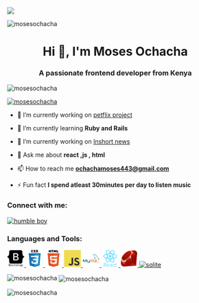 <img width="400px" heihgt="10px" align="center" src="https://e0.pxfuel.com/wallpapers/320/347/desktop-wallpaper-rog-design-computer-animated-for-pc-cool-pixel-art-pixel-art-gaming.jpg">
<p align="left"> <img src="https://komarev.com/ghpvc/?username=mosesochacha&label=Profile%20views&color=0e75b6&style=flat" alt="mosesochacha" /> </p>

<h1 align="center">Hi 👋, I'm Moses Ochacha</h1>
<h3 align="center">A passionate frontend developer from Kenya</h3>

<p align="left"> <img src="https://komarev.com/ghpvc/?username=mosesochacha&label=Profile%20views&color=0e75b6&style=flat" alt="mosesochacha" /> </p>

<p align="left"> <a href="https://github.com/ryo-ma/github-profile-trophy"><img src="https://github-profile-trophy.vercel.app/?username=mosesochacha" alt="mosesochacha" /></a> </p>

- 🔭 I’m currently working on [petflix project](https://pet-finder-nine.vercel.app/)

- 🌱 I’m currently learning **Ruby and Rails**

- 🔭 I’m currently working on [Inshort news](https://inshort-news.vercel.app/)

- 💬 Ask me about **react ,js , html**

- 📫 How to reach me **ochachamoses443@gmail.com**

- ⚡ Fun fact **I spend atleast 30minutes per day to listen music**

<h3 align="left">Connect with me:</h3>
<p align="left">
<!-- <a href="https://www.facebook.com/people/Humble-Boy/pfbid0ZSgpN3LfG3V5NKYBLuCnK5UEb5TxfLwuGTBzpCRMLjW28Va58o27vZBeJaqpWXjWl/" target="blank"><img align="center" src="https://raw.githubusercontent.com/rahuldkjain/github-profile-readme-generator/master/src/images/icons/Social/facebook.svg" alt="https://web.facebook.com/profile.php?id=100081893816242" height="30" width="40"></a> -->
<a href="https://instagram.com/humbleboy312" target="blank"><img align="center" src="https://raw.githubusercontent.com/rahuldkjain/github-profile-readme-generator/master/src/images/icons/Social/instagram.svg" alt="humble boy" height="30" width="40" /></a>
</p>

<h3 align="left">Languages and Tools:</h3>
<p align="left"> <a href="https://getbootstrap.com" target="_blank" rel="noreferrer"> <img src="https://raw.githubusercontent.com/devicons/devicon/master/icons/bootstrap/bootstrap-plain-wordmark.svg" alt="bootstrap" width="40" height="40"/> </a> <a href="https://www.w3schools.com/css/" target="_blank" rel="noreferrer"> <img src="https://raw.githubusercontent.com/devicons/devicon/master/icons/css3/css3-original-wordmark.svg" alt="css3" width="40" height="40"/> </a> <a href="https://www.w3.org/html/" target="_blank" rel="noreferrer"> <img src="https://raw.githubusercontent.com/devicons/devicon/master/icons/html5/html5-original-wordmark.svg" alt="html5" width="40" height="40"/> </a> <a href="https://developer.mozilla.org/en-US/docs/Web/JavaScript" target="_blank" rel="noreferrer"> <img src="https://raw.githubusercontent.com/devicons/devicon/master/icons/javascript/javascript-original.svg" alt="javascript" width="40" height="40"/> </a> <a href="https://www.mysql.com/" target="_blank" rel="noreferrer"> <img src="https://raw.githubusercontent.com/devicons/devicon/master/icons/mysql/mysql-original-wordmark.svg" alt="mysql" width="40" height="40"/> </a> <a href="https://reactjs.org/" target="_blank" rel="noreferrer"> <img src="https://raw.githubusercontent.com/devicons/devicon/master/icons/react/react-original-wordmark.svg" alt="react" width="40" height="40"/> </a> <a href="https://www.ruby-lang.org/en/" target="_blank" rel="noreferrer"> <img src="https://raw.githubusercontent.com/devicons/devicon/master/icons/ruby/ruby-original.svg" alt="ruby" width="40" height="40"/> </a> <a href="https://www.sqlite.org/" target="_blank" rel="noreferrer"> <img src="https://www.vectorlogo.zone/logos/sqlite/sqlite-icon.svg" alt="sqlite" width="40" height="40"/> </a> </p>

<p><img align="left" src="https://github-readme-stats.vercel.app/api/top-langs?username=mosesochacha&show_icons=true&locale=en&layout=compact" alt="mosesochacha" /></p>

<p>&nbsp;<img align="center" src="https://github-readme-stats.vercel.app/api?username=mosesochacha&show_icons=true&locale=en" alt="mosesochacha" /></p>

<p><img align="center" src="https://github-readme-streak-stats.herokuapp.com/?user=mosesochacha&" alt="mosesochacha" /></p>
